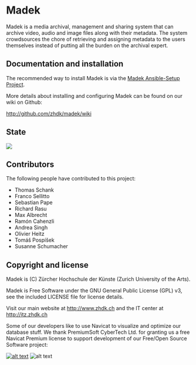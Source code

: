 # Madek

Madek is a media archival, management and sharing system that can archive
video, audio and image files along with their metadata. The system crowdsources the chore of
retrieving and assigning metadata to the users themselves instead of putting all the burden
on the archival expert.


## Documentation and installation

The recommended way to install Madek is via the [Madek
Ansible-Setup Project](https://github.com/zhdk/madek-ansible-setup).

More details about installing and configuring Madek can be found on our
wiki on Github:

http://github.com/zhdk/madek/wiki

## State 


<a href="http://ci2.zhdk.ch/cider-ci/ui/public/executions/madek/madek-v3/tests">
  <img src="http://ci2.zhdk.ch/cider-ci/ui/public/badges/medium/madek/madek-v3/tests.svg">
  </img>
</a>



## Contributors

The following people have contributed to this project:

* Thomas Schank
* Franco Sellitto
* Sebastian Pape
* Richard Rasu
* Max Albrecht
* Ramón Cahenzli
* Andrea Singh
* Olivier Heitz
* Tomáš Pospíšek
* Susanne Schumacher


## Copyright and license

Madek is (C) Zürcher Hochschule der Künste (Zurich University of the Arts).

Madek is Free Software under the GNU General Public License (GPL) v3, see the included LICENSE file for license details.

Visit our main website at http://www.zhdk.ch and the IT center 
at http://itz.zhdk.ch

Some of our developers like to use Navicat to visualize and optimize our database
stuff. We thank PremiumSoft CyberTech Ltd. for granting us a free Navicat Premium
license to support development of our Free/Open Source Software project:


[![alt text](https://github.com/zhdk/madek/raw/master/doc/images/zhdk_logo.png "ZHdK logo")](http://www.zhdk.ch) ![alt text](https://github.com/zhdk/madek/raw/master/doc/images/navicat_logo.png "Navicat Premium Logo")
